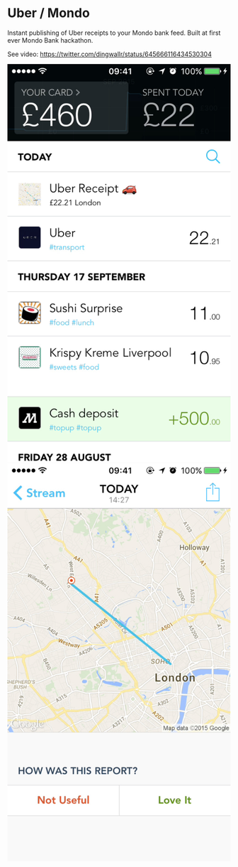 # Uber / Mondo
Instant publishing of Uber receipts to your Mondo bank feed. Built at first ever Mondo Bank hackathon. 

See video: https://twitter.com/dingwallr/status/645666116434530304

![screenshot 1](https://raw.githubusercontent.com/rdingwall/hackathon-uber-mondo/master/screenshots/hackathon_mono_uber_1.jpg)
![screenshot 2](https://raw.githubusercontent.com/rdingwall/hackathon-uber-mondo/master/screenshots/hackathon_mono_uber_2.jpg)
